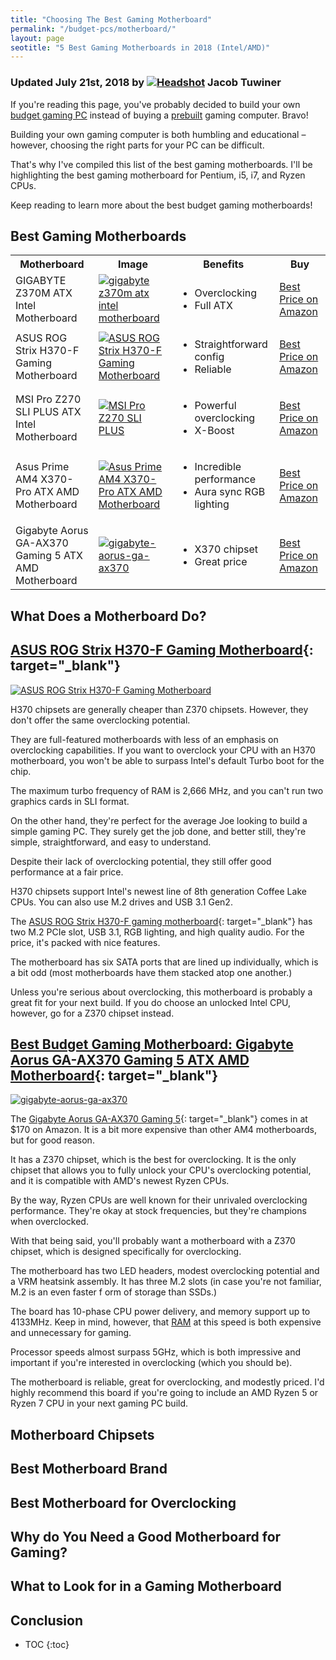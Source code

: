 ```yaml
---
title: "Choosing The Best Gaming Motherboard"
permalink: "/budget-pcs/motherboard/"
layout: page
seotitle: "5 Best Gaming Motherboards in 2018 (Intel/AMD)" 
---
```

<h3 class="page-subtitle">
	Updated July 21st, 2018 by 
	<a href="/about/"><img src="/img/profile/close.jpg" class="circle" alt="Headshot"></a>
	Jacob Tuwiner
</h3>

If you're reading this page, you've probably decided to build your own [budget gaming PC](/budget-pcs/) instead of buying a [prebuilt](/budget-pcs/prebuilt/) gaming computer. Bravo!

Building your own gaming computer is both humbling and educational – however, choosing the right parts for your PC can be difficult. 

That's why I've compiled this list of the best gaming motherboards. I'll be highlighting the best gaming motherboard for Pentium, i5, i7, and Ryzen CPUs. 

Keep reading to learn more about the best budget gaming motherboards! 

## Best Gaming Motherboards

<table class="basic-table" align="center">
	<tr>
		<th>Motherboard</th>
		<th>Image</th>
		<th>Benefits</th>
		<th>Buy</th>
	</tr>
	<tr>
		<td>GIGABYTE Z370M ATX Intel Motherboard</td>
		<td><a target="_blank" href="https://amzn.to/2uDUB80"><img alt="gigabyte z370m atx intel motherboard" class="table-image" src="/img/mobo/gigabyte-z370m.png" /></a></td>
		<td class="components">
			<ul>
			<li>Overclocking</li>
			<li>Full ATX</li>
			</ul>
		</td>
		<td><a class="big-button" href="https://amzn.to/2uDUB80">Best Price on Amazon</a></td>
	</tr>
	<tr>
		<td>ASUS ROG Strix H370-F Gaming Motherboard</td>
		<td><a target="_blank" href="https://amzn.to/2JJydyG"><img alt="ASUS ROG Strix H370-F Gaming Motherboard" class="table-image" src="/img/mobo/asus-rog-strix-h370-f.jpeg" /></a></td>
		<td class="components">
			<ul>
			<li>Straightforward config</li>
			<li>Reliable</li>
			</ul>
		</td>
		<td><a class="big-button" href="https://amzn.to/2JJydyG">Best Price on Amazon</a></td>
	</tr>
	<tr>
		<td>MSI Pro Z270 SLI PLUS ATX Intel Motherboard</td>
		<td><a target="_blank" href="https://amzn.to/2uU6eXQ"><img alt="MSI Pro Z270 SLI PLUS" class="table-image" src="/img/mobo/msi-pro-z270-plus.png" /></a></td>
		<td class="components">
			<ul>
			<li>Powerful overclocking</li>
			<li>X-Boost</li>
			</ul>
		</td>
		<td><a class="big-button" href="https://amzn.to/2uU6eXQ">Best Price on Amazon</a></td>
	</tr>
	<tr>
		<td>Asus Prime AM4 X370-Pro ATX AMD Motherboard</td>
		<td><a target="_blank" href="https://amzn.to/2uEOr7A"><img alt="Asus Prime AM4 X370-Pro ATX AMD Motherboard" class="table-image" src="/img/mobo/asus-prime-x370-pro.png" /></a></td>
		<td class="components">
			<ul>
			<li>Incredible performance</li>
			<li>Aura sync RGB lighting</li>
			</ul>
		</td>
		<td><a class="big-button" href="https://amzn.to/2uEOr7A">Best Price on Amazon</a></td>
	</tr>
	<tr>
		<td>Gigabyte Aorus GA-AX370 Gaming 5 ATX AMD Motherboard</td>
		<td><a target="_blank" href="https://amzn.to/2O5kDsS"><img alt="gigabyte-aorus-ga-ax370" class="table-image" src="/img/mobo/gigabyte-aorus-ga-ax370.jpg" /></a></td>
		<td class="components">
			<ul>
			<li>X370 chipset</li>
			<li>Great price</li>
			</ul>
		</td>
		<td><a class="big-button" href="https://amzn.to/2O5kDsS">Best Price on Amazon</a></td>
	</tr>
</table>

## What Does a Motherboard Do? 

## [ASUS ROG Strix H370-F Gaming Motherboard](https://amzn.to/2JJydy){: target="_blank"}
<a target="_blank" href="https://amzn.to/2JJydyG"><img alt="ASUS ROG Strix H370-F Gaming Motherboard" class="img-right img-small" src="/img/mobo/asus-rog-strix-h370-f.jpg" /></a>

H370 chipsets are generally cheaper than Z370 chipsets. However, they don't offer the same overclocking potential.

They are full-featured motherboards with less of an emphasis on overclocking capabilities. If you want to overclock your CPU with an H370 motherboard, you won't be able to surpass Intel's default Turbo boot for the chip. 

The maximum turbo frequency of RAM is 2,666 MHz, and you can't run two graphics cards in SLI format. 

On the other hand, they're perfect for the average Joe looking to build a simple gaming PC. They surely get the job done, and better still, they're simple, straightforward, and easy to understand. 

Despite their lack of overclocking potential, they still offer good performance at a fair price. 

H370 chipsets support Intel's newest line of 8th generation Coffee Lake CPUs. You can also use M.2 drives and USB 3.1 Gen2. 

The [ASUS ROG Strix H370-F gaming motherboard](https://amzn.to/2JJydy){: target="_blank"} has two M.2 PCIe slot, USB 3.1, RGB lighting, and high quality audio. For the price, it's packed with nice features. 

The motherboard has six SATA ports that are lined up individually, which is a bit odd (most motherboards have them stacked atop one another.) 

Unless you're serious about overclocking, this motherboard is probably a great fit for your next build. If you do choose an unlocked Intel CPU, however, go for a Z370 chipset instead. 

## [Best Budget Gaming Motherboard: Gigabyte Aorus GA-AX370 Gaming 5 ATX AMD Motherboard](https://amzn.to/2O5kDsS){: target="_blank"}
<a target="_blank" href="https://amzn.to/2O5kDsS"><img alt="gigabyte-aorus-ga-ax370" class="img-right img-small" src="/img/mobo/gigabyte-aorus-ga-ax370.jpg" /></a>

The [Gigabyte Aorus GA-AX370 Gaming 5](https://amzn.to/2O5kDsS){: target="_blank"} comes in at $170 on Amazon. It is a bit more expensive than other AM4 motherboards, but for good reason.

It has a Z370 chipset, which is the best for overclocking. It is the only chipset that allows you to fully unlock your CPU's overclocking potential, and it is compatible with AMD's newest Ryzen CPUs. 

By the way, Ryzen CPUs are well known for their unrivaled overclocking performance. They're okay at stock frequencies, but they're champions when overclocked. 

With that being said, you'll probably want a motherboard with a Z370 chipset, which is designed specifically for overclocking.

The motherboard has two LED headers, modest overclocking potential and a VRM heatsink assembly. It has three M.2 slots (in case you're not familiar, M.2 is an even faster f orm of storage than SSDs.)

The board has 10-phase CPU power delivery, and memory support up to 4133MHz. Keep in mind, however, that [RAM](/budget-pcs/ram/) at this speed is both expensive and unnecessary for gaming. 

Processor speeds almost surpass 5GHz, which is both impressive and important if you're interested in overclocking (which you should be).

The motherboard is reliable, great for overclocking, and modestly priced. I'd highly recommend this board if you're going to include an AMD Ryzen 5 or Ryzen 7 CPU in your next gaming PC build. 

## Motherboard Chipsets

## Best Motherboard Brand

## Best Motherboard for Overclocking

## Why do You Need a Good Motherboard for Gaming? 

## What to Look for in a Gaming Motherboard 

## Conclusion 

* TOC 
{:toc}
